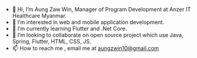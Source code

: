 - 👋 Hi, I’m Aung Zaw Win, Manager of Program Development at Anzer IT Healthcare Myanmar.
- 👀 I’m interested in web and mobile application development.
- 🌱 I’m currently learning Flutter and .Net Core.
- 💞️ I’m looking to collaborate on open source project which use Java, Spring, Flutter, HTML, CSS, JS.
- 📫 How to reach me , email me at aungzwin10@gmail.com

<!---
aungzwin10/aungzwin10 is a ✨ special ✨ repository because its `README.md` (this file) appears on your GitHub profile.
You can click the Preview link to take a look at your changes.
--->

